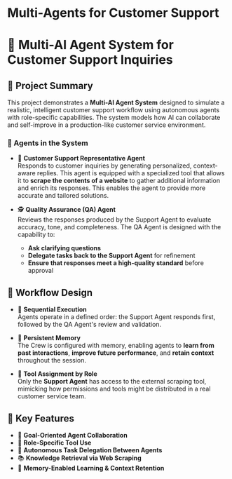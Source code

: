 # Multi-Agents for Customer Support

# 🤖 Multi-AI Agent System for Customer Support Inquiries

## 🧠 Project Summary

This project demonstrates a **Multi-AI Agent System** designed to simulate a realistic, intelligent customer support workflow using autonomous agents with role-specific capabilities. The system models how AI can collaborate and self-improve in a production-like customer service environment.

### 👥 Agents in the System

- 💬 **Customer Support Representative Agent**  
  Responds to customer inquiries by generating personalized, context-aware replies. This agent is equipped with a specialized tool that allows it to **scrape the contents of a website** to gather additional information and enrich its responses. This enables the agent to provide more accurate and tailored solutions.

- 🕵️ **Quality Assurance (QA) Agent**  
  Reviews the responses produced by the Support Agent to evaluate accuracy, tone, and completeness. The QA Agent is designed with the capability to:
  - **Ask clarifying questions**
  - **Delegate tasks back to the Support Agent** for refinement
  - **Ensure that responses meet a high-quality standard** before approval

## 🔄 Workflow Design

- 🔁 **Sequential Execution**  
  Agents operate in a defined order: the Support Agent responds first, followed by the QA Agent's review and validation.

- 🧠 **Persistent Memory**  
  The Crew is configured with memory, enabling agents to **learn from past interactions**, **improve future performance**, and **retain context** throughout the session.

- 🔧 **Tool Assignment by Role**  
  Only the **Support Agent** has access to the external scraping tool, mimicking how permissions and tools might be distributed in a real customer service team.

## 🔧 Key Features

- 🎯 **Goal-Oriented Agent Collaboration**
- 🧩 **Role-Specific Tool Use**
- 🤝 **Autonomous Task Delegation Between Agents**
- 📚 **Knowledge Retrieval via Web Scraping**
- 🧠 **Memory-Enabled Learning & Context Retention**

